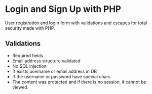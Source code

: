 # Login and Sign Up with PHP

User registration and login form with validations and escapes for total security made with PHP.

## Validations

- Required fields
- Email address structure validated 
- No SQL injection
- If exists username or email address in DB
- If the username or password have special chars
- The content was protected and if there is no session, it cannot be viewed.
